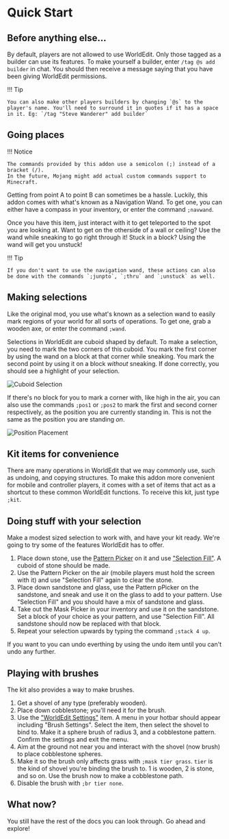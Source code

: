 # Quick Start

## Before anything else...

By default, players are not allowed to use WorldEdit. Only those tagged as a builder can use its features. To make yourself a builder, enter `/tag @s add builder` in chat. You should then receive a message saying that you have been giving WorldEdit permissions.

!!! Tip

    You can also make other players builders by changing `@s` to the player's name. You'll need to surround it in quotes if it has a space in it. Eg: `/tag "Steve Wanderer" add builder`

## Going places

!!! Notice

    The commands provided by this addon use a semicolon (;) instead of a bracket (/).
    In the future, Mojang might add actual custom commands support to Minecraft.

Getting from point A to point B can sometimes be a hassle.
Luckily, this addon comes with what's known as a Navigation Wand.
To get one, you can either have a compass in your inventory, or enter the command `;navwand`.

Once you have this item, just interact with it to get teleported to the spot you are looking at.
Want to get on the otherside of a wall or ceiling? Use the wand while sneaking to go right through it!
Stuck in a block? Using the wand will get you unstuck!

!!! Tip

    If you don't want to use the navigation wand, these actions can also be done with the commands `;junpto`, `;thru` and `;unstuck` as well.

## Making selections

Like the original mod, you use what's known as a selection wand to easily mark regions of your world for all sorts of operations.
To get one, grab a wooden axe, or enter the command `;wand`.

Selections in WorldEdit are cuboid shaped by default.
To make a selection, you need to mark the two corners of this cuboid.
You mark the first corner by using the wand on a block at that corner while sneaking.
You mark the second point by using it on a block _without_ sneaking. 
If done correctly, you should see a highlight of your selection.

![Cuboid Selection](img/cuboid_selection.jpg)

If there's no block for you to mark a corner with, like high in the air, you can also use the commands `;pos1` or `;pos2` to mark the first and second corner respectively, as the position you are currently standing in. This is not the same as the position you are standing _on_.

![Position Placement](img/pos_placement.jpg)

## Kit items for convenience

There are many operations in WorldEdit that we may commonly use, such as undoing, and copying structures. To make this addon more convenient for mobile and controller players, it comes with a set of items that act as a shortcut to these common WorldEdit functions. To receive this kit, just type `;kit`.

## Doing stuff with your selection

Make a modest sized selection to work with, and have your kit ready.
We're going to try some of the features WorldEdit has to offer.

1. Place down stone, use the [Pattern Picker](/usage/kit#pattern_picker) on it and use ["Selection Fill"](/usage/kit#selection_fill). A cuboid of stone should be made.
2. Use the Pattern Picker on the air (mobile players must hold the screen with it) and use "Selection Fill" again to clear the stone.
3. Place down sandstone and glass, use the Pattern pPicker on the sandstone, and sneak and use it on the glass to add to your pattern. Use "Selection Fill" and you should have a mix of sandstone and glass.
4. Take out the Mask Picker in your inventory and use it on the sandstone. Set a block of your choice as your pattern, and use "Selection Fill". All sandstone should now be replaced with that block.
5. Repeat your selection upwards by typing the command `;stack 4 up`.

If you want to you can undo everthing by using the undo item until you can't undo any further.

## Playing with brushes

The kit also provides a way to make brushes.

1. Get a shovel of any type (preferably wooden).
2. Place down cobblestone; you'll need it for the brush.
3. Use the ["WorldEdit Settings"](/usage/kit#config) item. A menu in your hotbar should appear including "Brush Settings". Select the item, then select the shovel to bind to. Make it a sphere brush of radius 3, and a cobblestone pattern. Confirm the settings and exit the menu.
4. Aim at the ground not near you and interact with the shovel (now brush) to place cobblestone spheres.
5. Make it so the brush only affects grass with `;mask tier grass`. `tier` is the kind of shovel you're binding the brush to. 1 is wooden, 2 is stone, and so on. Use the brush now to make a cobblestone path.
6. Disable the brush with `;br tier none`.

## What now?

You still have the rest of the docs you can look through. Go ahead and explore!